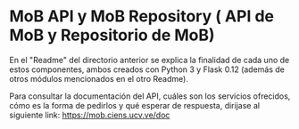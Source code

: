 # MoB API y MoB Repository ( API de MoB y Repositorio de MoB)

En el "Readme" del directorio anterior se explica la finalidad de cada uno de estos componentes, ambos creados con Python 3 y Flask 0.12 (además de otros módulos mencionados en el otro Readme).

Para consultar la documentación del API, cuáles son los servicios ofrecidos, cómo es la forma de pedirlos y qué esperar de respuesta, dirijase al siguiente link: <https://mob.ciens.ucv.ve/doc>